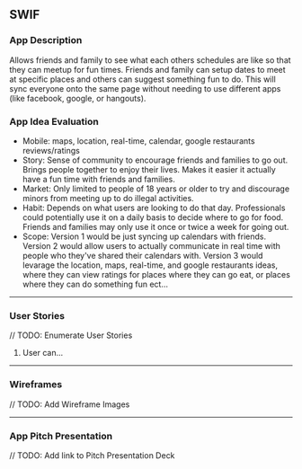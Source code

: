## SWIF

### App Description
Allows friends and family to see what each others schedules are like so that they can meetup for fun times. Friends and family can setup dates to meet at specific places and others can suggest something fun to do. This will sync everyone onto the same page without needing to use different apps (like facebook, google, or hangouts). 

### App Idea Evaluation

- Mobile: maps, location, real-time, calendar, google restaurants reviews/ratings
- Story: Sense of community to encourage friends and families to go out. Brings people together to enjoy their lives. Makes it easier it actually have a fun time with friends and families.
- Market: Only limited to people of 18 years or older to try and discourage minors from meeting up to do illegal activities.
- Habit: Depends on what users are looking to do that day. Professionals could potentially use it on a daily basis to decide where to go for food. Friends and families may only use it once or twice a week for going out.
- Scope: Version 1 would be just syncing up calendars with friends. Version 2 would allow users to actually communicate in real time with people who they've shared their calendars with. Version 3 would levarage the location, maps, real-time, and google restaurants ideas, where they can view ratings for places where they can go eat, or places where they can do something fun ect...

---

### User Stories
// TODO: Enumerate User Stories
1. User can...

---

### Wireframes
// TODO: Add Wireframe Images

---

### App Pitch Presentation
// TODO: Add link to Pitch Presentation Deck
